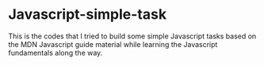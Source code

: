 # Javascript-simple-task
This is the codes that I tried to build some simple Javascript tasks based on the MDN Javascript guide material while learning the Javascript fundamentals along the way.
